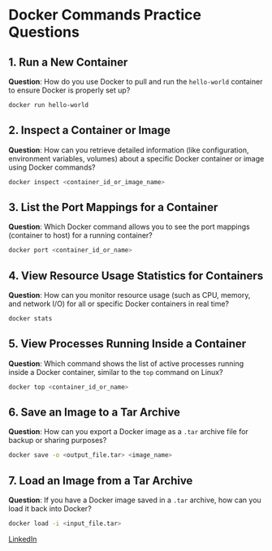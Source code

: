 
# Docker Commands Practice Questions

## 1. Run a New Container
**Question**: How do you use Docker to pull and run the `hello-world` container to ensure Docker is properly set up?
```bash
docker run hello-world
```

## 2. Inspect a Container or Image
**Question**: How can you retrieve detailed information (like configuration, environment variables, volumes) about a specific Docker container or image using Docker commands?
```bash
docker inspect <container_id_or_image_name>
```

## 3. List the Port Mappings for a Container
**Question**: Which Docker command allows you to see the port mappings (container to host) for a running container?
```bash
docker port <container_id_or_name>
```

## 4. View Resource Usage Statistics for Containers
**Question**: How can you monitor resource usage (such as CPU, memory, and network I/O) for all or specific Docker containers in real time?
```bash
docker stats
```

## 5. View Processes Running Inside a Container
**Question**: Which command shows the list of active processes running inside a Docker container, similar to the `top` command on Linux?
```bash
docker top <container_id_or_name>
```

## 6. Save an Image to a Tar Archive
**Question**: How can you export a Docker image as a `.tar` archive file for backup or sharing purposes?
```bash
docker save -o <output_file.tar> <image_name>
```

## 7. Load an Image from a Tar Archive
**Question**: If you have a Docker image saved in a `.tar` archive, how can you load it back into Docker?
```bash
docker load -i <input_file.tar>
```
[LinkedIn](https://www.linkedin.com/in/faizan-shaikh-433245194/)